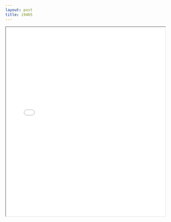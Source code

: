 ```yaml
---
layout: post
title: i9465
---
```


<div class="pdf-container">
<iframe src="ea/assets/pdfs/i9465.pdf" height="600" width="100%" allowFullScreen="true"></iframe>
</div>

